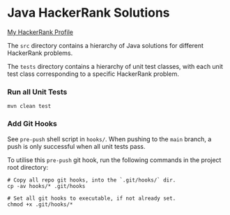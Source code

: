 # Java HackerRank Solutions

[My HackerRank Profile](https://www.hackerrank.com/dwarnold)

The `src` directory contains a hierarchy of Java solutions for different HackerRank problems.

The `tests` directory contains a hierarchy of unit test classes, with each unit test class corresponding to a specific
HackerRank problem.

### Run all Unit Tests

```shell
mvn clean test
```

### Add Git Hooks

See `pre-push` shell script in `hooks/`. When pushing to the `main` branch, a push is only successful when all unit
tests pass.

To utilise this `pre-push` git hook, run the following commands in the project root directory:

```shell
# Copy all repo git hooks, into the `.git/hooks/` dir.
cp -av hooks/* .git/hooks

# Set all git hooks to executable, if not already set.
chmod +x .git/hooks/*
```
